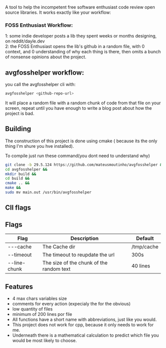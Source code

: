 A tool to help the incompetent free software enthusiast code review open source libraries.
It works exactly like your workflow:
### FOSS Enthusiast Workflow:
1: some indie developer posts a lib they spent weeks or months designing, on reddit/dayle.dev<br>
2: the FOSS Enthusiast opens the lib's github in a random file, with 0 context, and 0 understanding of why each thing is there, then omits a bunch of nonsense opinions about the project.

## avgfosshelper workflow:
you call the avgfosshelper cli with:

```bash
avgfosshelper <github-repo-url>
```
It will place a random file with a random chunk of code from that file on your screen, repeat until you have enough to write a blog post about how the project is bad.


## Building
The construction of this project is done using cmake 
( because its the only thing I'm shure you hve installed).

To compile just run these command(you dont need to understand why)
```bash
git clone -b 29.5.124 https://github.com/mateusmoutinho/avgfosshelper &&
cd avgfosshelper &&
mkdir build &&
cd build &&
cmake .. &&
make && 
sudo mv main.out /usr/bin/avgfosshelper 
```
## ClI flags
## Flags
| Flag | Description | Default |
|------|-------------|---------|
| ---cache | The Cache dir |  /tmp/cache |
| --timeout | The timeout to reupdate the url | 300s |
| --line-chunk | The size of the chunk of the random text |40 lines|


## Features
- 4 max chars variables size 
- comments for every action (expecialy the for the obvious)
- low quantity of files 
- minimum of 200 lines por file
- All functions have a short name with abbreviations, just like you would.
- This project does not work for cpp, because it only needs to work for me.
- Underneath there is a mathematical calculation to predict which file you would be most likely to choose.

